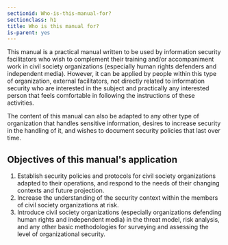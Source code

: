 ```yaml
---
sectionid: Who-is-this-manual-for?
sectionclass: h1
title: Who is this manual for?
is-parent: yes
---
```


This manual is a practical manual written to be used by information security facilitators who wish to complement their training and/or accompaniment work in civil society organizations (especially human rights defenders and independent media). However, it can be applied by people within this type of organization, external facilitators, not directly related to information security who are interested in the subject and practically any interested person that feels comfortable in following the instructions of these activities.

The content of this manual can also be adapted to any other type of organization that handles sensitive information, desires to increase security in the handling of it, and wishes to document security policies that last over time.

## Objectives of this manual's application
1. Establish security policies and protocols for civil society organizations adapted to their operations, and respond to the needs of their changing contexts and future projection.
2. Increase the understanding of the security context within the members of civil society organizations at risk.
3. Introduce civil society organizations (especially organizations defending human rights and independent media) in the threat model, risk analysis, and any other basic methodologies for surveying and assessing the level of organizational security.

